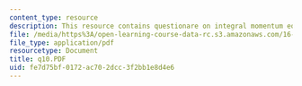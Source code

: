 ```yaml
---
content_type: resource
description: This resource contains questionare on integral momentum equation.
file: /media/https%3A/open-learning-course-data-rc.s3.amazonaws.com/16-01-unified-engineering-i-ii-iii-iv-fall-2005-spring-2006/fe7d75bf0172ac702dcc3f2bb1e8d4e6_q10.PDF
file_type: application/pdf
resourcetype: Document
title: q10.PDF
uid: fe7d75bf-0172-ac70-2dcc-3f2bb1e8d4e6
---
```

